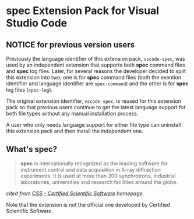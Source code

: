 # __spec__ Extension Pack for Visual Studio Code

## NOTICE for previous version users

Previously the language identifier of this extension pack, `vscode-spec`, was used by an independent extension that supports both __spec__ command files and __spec__ log files.
Later, for several reasons the developer decided to split this extension into two; one is for __spec__ command files (both the exention identifier and language identifier are `spec-command`) and the other is for __spec__ log files (`spec-log`).

The original extension identifier, `vscode-spec`, is reused for this extension pack so that previous users continue to get the latest language support for both file types without any manual installation process.

A user who only needs language support for either file type can uninstall this extension pack and then install the independent one.

## What's __spec__?

> __spec__ is internationally recognized as the leading software for instrument control and data acquisition in X-ray diffraction experiments.
> It is used at more than 200 synchrotrons, industrial laboratories, universities and research facilities around the globe.

_cited from [CSS - Certified Scientific Software](https://www.certif.com) homepage._

Note that the extension is not the official one developed by Certified Scientific Software.
